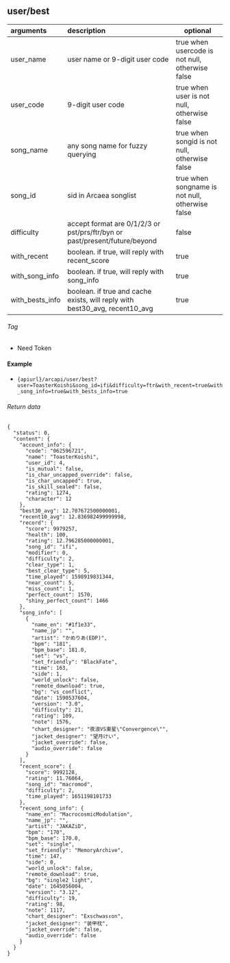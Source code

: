 ## user/best

| arguments       | description                                                                 | optional                                        |
|:----------------|:----------------------------------------------------------------------------|-------------------------------------------------|
| user_name       | user name or 9-digit user code                                              | true when usercode is not null, otherwise false |
| user_code       | 9-digit user code                                                           | true when user is not null, otherwise false     |
| song_name       | any song name for fuzzy querying                                            | true when songid is not null, otherwise false   |
| song_id         | sid in Arcaea songlist                                                      | true when songname is not null, otherwise false |
| difficulty      | accept format are 0/1/2/3 or pst/prs/ftr/byn or past/present/future/beyond  | false                                           |
| with_recent     | boolean. if true, will reply with recent_score                              | true                                            |
| with_song_info  | boolean. if true, will reply with song_info                                 | true                                            |
| with_bests_info | boolean. if true and cache exists, will reply with best30_avg, recent10_avg | true                                            |

###### Tag

* Need Token

#### Example

+ `{apiurl}/arcapi/user/best?user=ToasterKoishi&song_id=ifi&difficulty=ftr&with_recent=true&with_song_info=true&with_bests_info=true`

###### Return data

```json5
{
  "status": 0,
  "content": {
    "account_info": {
      "code": "062596721",
      "name": "ToasterKoishi",
      "user_id": 4,
      "is_mutual": false,
      "is_char_uncapped_override": false,
      "is_char_uncapped": true,
      "is_skill_sealed": false,
      "rating": 1274,
      "character": 12
    },
    "best30_avg": 12.707672500000001,
    "recent10_avg": 12.836982499999998,
    "record": {
      "score": 9979257,
      "health": 100,
      "rating": 12.796285000000001,
      "song_id": "ifi",
      "modifier": 0,
      "difficulty": 2,
      "clear_type": 1,
      "best_clear_type": 5,
      "time_played": 1598919831344,
      "near_count": 5,
      "miss_count": 1,
      "perfect_count": 1570,
      "shiny_perfect_count": 1466
    },
    "song_info": [
      {
        "name_en": "#1f1e33",
        "name_jp": "",
        "artist": "かめりあ(EDP)",
        "bpm": "181",
        "bpm_base": 181.0,
        "set": "vs",
        "set_friendly": "BlackFate",
        "time": 163,
        "side": 1,
        "world_unlock": false,
        "remote_download": true,
        "bg": "vs_conflict",
        "date": 1590537604,
        "version": "3.0",
        "difficulty": 21,
        "rating": 109,
        "note": 1576,
        "chart_designer": "夜浪VS東星\"Convergence\"",
        "jacket_designer": "望月けい",
        "jacket_override": false,
        "audio_override": false
      }
    ],
    "recent_score": {
      "score": 9992128,
      "rating": 11.76064,
      "song_id": "macromod",
      "difficulty": 2,
      "time_played": 1651198101733
    },
    "recent_song_info": {
      "name_en": "MacrocosmicModulation",
      "name_jp": "",
      "artist": "JAKAZiD",
      "bpm": "170",
      "bpm_base": 170.0,
      "set": "single",
      "set_friendly": "MemoryArchive",
      "time": 147,
      "side": 0,
      "world_unlock": false,
      "remote_download": true,
      "bg": "single2_light",
      "date": 1645056004,
      "version": "3.12",
      "difficulty": 19,
      "rating": 98,
      "note": 1117,
      "chart_designer": "Exschwas↕on",
      "jacket_designer": "装甲枕",
      "jacket_override": false,
      "audio_override": false
    }
  }
}
```

